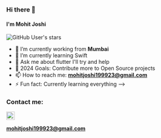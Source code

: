 ### Hi there 👋
#### I'm Mohit Joshi

![GitHub User's stars](https://img.shields.io/github/stars/Mohit-Joshi-3301?style=for-the-badge)


- 🔭 I’m currently working from **Mumbai**
- 🌱 I’m currently learning Swift
- 💬 Ask me about flutter I'll try and help
- 🥅 2024 Goals: Contribute more to Open Source projects
- 📫 How to reach me:   **mohitjoshi199923@gmail.com**
- ⚡ Fun fact: Currently learning everything
-->

### Contact me:

 <a href="https://www.instagram.com/__rawlin__3301/">
  <img src="https://cdn.jsdelivr.net/npm/simple-icons@v3/icons/instagram.svg" alt="Mohit Joshi | Instagram" width="22px" >
  </a>
  
  **mohitjoshi199923@gmail.com**
